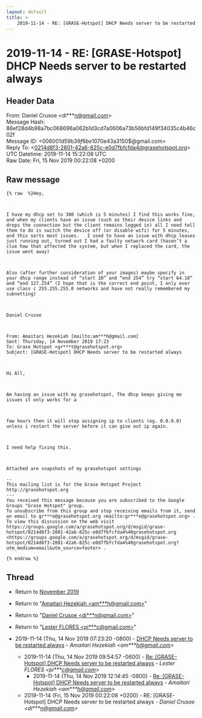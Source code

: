 ```yaml
---
layout: default
title: >
    2019-11-14 - RE: [GRASE-Hotspot] DHCP Needs server to be restarted always
---
```


# 2019-11-14 - RE: [GRASE-Hotspot] DHCP Needs server to be restarted always

## Header Data

From: Daniel Crusoe \<di***n@gmail.com\><br>
Message Hash: 86ef28d4b98a7bc068696a062b1d3cd7a0606a73b56bfd149f34035c4b46c02f<br>
Message ID: \<006001d59b39$f6be1070$e43a3150$@gmail.com\><br>
Reply To: \<0214d8f3-2801-42a6-825c-e0d7fbfcfda4@grasehotspot.org\><br>
UTC Datetime: 2019-11-14 15:22:08 UTC<br>
Raw Date: Fri, 15 Nov 2019 00:22:08 +0200<br>

## Raw message

```
{% raw  %}Hey,

 

I have my dhcp set to 300 (which is 5 minutes) I find this works fine, and when my clients have an issue (such as their device links and drops the connection but the client remains logged in) all I need tell them to do is switch the device off (or disable wifi) for 5 minutes, and this sorts most issues.   I used to have an issue with dhcp leases just running out, turned out I had a faulty network card (haven’t a clue how that affected the system, but when I replaced the card, the issue went away)

 

Also (after further consideration of your images) maybe specify in your dhcp range instead of “start 10” and “end 254” try “start 64.10” and “end 127.254” (I hope that is the correct end point, I only ever use class c 255.255.255.0 networks and have not really remembered my subnetting)

 

Daniel Crusoe

 

From: Amaitari Hezekiah [mailto:am***h@gmail.com] 
Sent: Thursday, 14 November 2019 17:23
To: Grase Hotspot <gr***t@grasehotspot.org>
Subject: [GRASE-Hotspot] DHCP Needs server to be restarted always

 

Hi All, 

 

Am having an issue with my grasehotspot, The dhcp keeps giving me issues it only works for a 

 

few hours then it will stop assigning ip to clients (eg. 0.0.0.0) unless i restart the server before it can give out ip again.

 

I need help fixing this. 

 

Attached are snapshots of my grasehotspot settings 

-- 
This mailing list is for the Grase Hotspot Project http://grasehotspot.org
--- 
You received this message because you are subscribed to the Google Groups "Grase Hotspot" group.
To unsubscribe from this group and stop receiving emails from it, send an email to gr***e@grasehotspot.org <mailto:gr***e@grasehotspot.org> .
To view this discussion on the web visit https://groups.google.com/a/grasehotspot.org/d/msgid/grase-hotspot/0214d8f3-2801-42a6-825c-e0d7fbfcfda4%40grasehotspot.org <https://groups.google.com/a/grasehotspot.org/d/msgid/grase-hotspot/0214d8f3-2801-42a6-825c-e0d7fbfcfda4%40grasehotspot.org?utm_medium=email&utm_source=footer> .

{% endraw %}
```

## Thread

+ Return to [November 2019](/archive/2019/11)

+ Return to "[Amaitari Hezekiah <am***h<span>@</span>gmail.com>](/authors/am___h_at_gmail_com)"
+ Return to "[Daniel Crusoe <di***n<span>@</span>gmail.com>](/authors/di___n_at_gmail_com)"
+ Return to "[Lester FLORES <pi***c<span>@</span>gmail.com>](/authors/pi___c_at_gmail_com)"

+ 2019-11-14 (Thu, 14 Nov 2019 07:23:20 -0800) - [DHCP Needs server to be restarted always](/archive/2019/11/03980b67759e52c9241356685a212fcc03b9e86dfa177afcf6039affad91b508) - _Amaitari Hezekiah \<am***h@gmail.com\>_
  + 2019-11-14 (Thu, 14 Nov 2019 09:54:57 -0600) - [Re: [GRASE-Hotspot] DHCP Needs server to be restarted always](/archive/2019/11/5dde4cc8aad7e8f7719fe36c49cfe8eda9fb753d884a9880d01a31df06605cb6) - _Lester FLORES \<pi***c@gmail.com\>_
    + 2019-11-14 (Thu, 14 Nov 2019 12:14:45 -0800) - [Re: [GRASE-Hotspot] DHCP Needs server to be restarted always](/archive/2019/11/8ca026edb8bd1f55817f9d5694730db602f3b8ef4d411f32ff814157b4126b4e) - _Amaitari Hezekiah \<am***h@gmail.com\>_
  + 2019-11-14 (Fri, 15 Nov 2019 00:22:08 +0200) - RE: [GRASE-Hotspot] DHCP Needs server to be restarted always - _Daniel Crusoe \<di***n@gmail.com\>_

